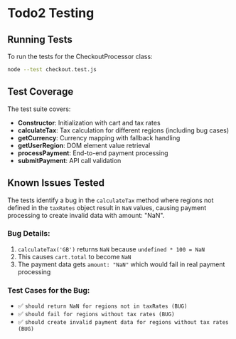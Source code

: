 # Todo2 Testing

## Running Tests

To run the tests for the CheckoutProcessor class:

```bash
node --test checkout.test.js
```

## Test Coverage

The test suite covers:

- **Constructor**: Initialization with cart and tax rates
- **calculateTax**: Tax calculation for different regions (including bug cases)
- **getCurrency**: Currency mapping with fallback handling
- **getUserRegion**: DOM element value retrieval
- **processPayment**: End-to-end payment processing
- **submitPayment**: API call validation

## Known Issues Tested

The tests identify a bug in the `calculateTax` method where regions not defined in the `taxRates` object result in `NaN` values, causing payment processing to create invalid data with amount: "NaN".

### Bug Details:
1. `calculateTax('GB')` returns `NaN` because `undefined * 100 = NaN`
2. This causes `cart.total` to become `NaN`
3. The payment data gets `amount: "NaN"` which would fail in real payment processing

### Test Cases for the Bug:
- ✅ `should return NaN for regions not in taxRates (BUG)`
- ✅ `should fail for regions without tax rates (BUG)`
- ✅ `should create invalid payment data for regions without tax rates (BUG)`
